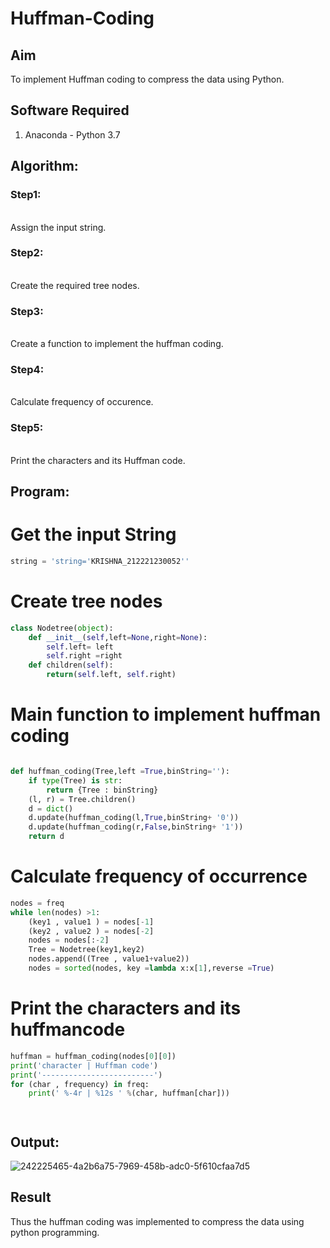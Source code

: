 # Huffman-Coding
## Aim
To implement Huffman coding to compress the data using Python.

## Software Required
1. Anaconda - Python 3.7

## Algorithm:
### Step1:
<br>
Assign the input string.

### Step2:
<br>
Create the required tree nodes.

### Step3:
<br>
Create a function to implement the huffman coding.

### Step4:
<br>
Calculate frequency of occurence.

### Step5:
<br>
Print the characters and its Huffman code.
 
## Program:


# Get the input String
``` Python
string = 'string='KRISHNA_212221230052''
```
# Create tree nodes
``` Python
class Nodetree(object):
    def __init__(self,left=None,right=None):
        self.left= left
        self.right =right
    def children(self):
        return(self.left, self.right) 
```

# Main function to implement huffman coding
``` Python

def huffman_coding(Tree,left =True,binString=''):
    if type(Tree) is str:
        return {Tree : binString}
    (l, r) = Tree.children()
    d = dict()
    d.update(huffman_coding(l,True,binString+ '0'))
    d.update(huffman_coding(r,False,binString+ '1'))
    return d

```

# Calculate frequency of occurrence
``` Python
nodes = freq
while len(nodes) >1:
    (key1 , value1 ) = nodes[-1]
    (key2 , value2 ) = nodes[-2]
    nodes = nodes[:-2]
    Tree = Nodetree(key1,key2)
    nodes.append((Tree , value1+value2))
    nodes = sorted(nodes, key =lambda x:x[1],reverse =True)

```

# Print the characters and its huffmancode
``` Python
huffman = huffman_coding(nodes[0][0])
print('character | Huffman code')
print('-------------------------')
for (char , frequency) in freq:
    print(' %-4r | %12s ' %(char, huffman[char]))




```
## Output:

![242225465-4a2b6a75-7969-458b-adc0-5f610cfaa7d5](https://github.com/MOHAMED-FAREED-22001617/HUFFMAN-CODING-/assets/121412904/5928838e-c276-444b-89f5-a3978d09db05)




## Result
Thus the huffman coding was implemented to compress the data using python programming.
